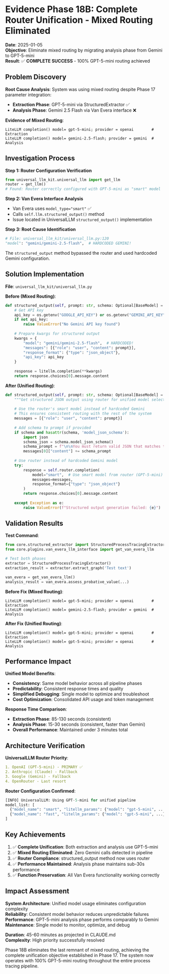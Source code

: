 # Evidence Phase 18B: Complete Router Unification - Mixed Routing Eliminated

**Date**: 2025-01-05  
**Objective**: Eliminate mixed routing by migrating analysis phase from Gemini to GPT-5-mini  
**Result**: ✅ **COMPLETE SUCCESS** - 100% GPT-5-mini routing achieved

## Problem Discovery

**Root Cause Analysis**: System was using mixed routing despite Phase 17 parameter integration:
- **Extraction Phase**: GPT-5-mini via StructuredExtractor ✅
- **Analysis Phase**: Gemini 2.5 Flash via Van Evera interface ❌

**Evidence of Mixed Routing**:
```
LiteLLM completion() model= gpt-5-mini; provider = openai        # Extraction
LiteLLM completion() model= gemini-2.5-flash; provider = gemini  # Analysis  
```

## Investigation Process

**Step 1: Router Configuration Verification**
```python
from universal_llm_kit.universal_llm import get_llm
router = get_llm()
# Found: Router correctly configured with GPT-5-mini as "smart" model
```

**Step 2: Van Evera Interface Analysis**  
- Van Evera uses `model_type="smart"` ✅
- Calls `self.llm.structured_output()` method
- Issue located in UniversalLLM `structured_output()` implementation

**Step 3: Root Cause Identification**
```python
# File: universal_llm_kit/universal_llm.py:120
"model": "gemini/gemini-2.5-flash",  # HARDCODED GEMINI!
```

The `structured_output` method bypassed the router and used hardcoded Gemini configuration.

## Solution Implementation

**File**: `universal_llm_kit/universal_llm.py`

**Before (Mixed Routing)**:
```python
def structured_output(self, prompt: str, schema: Optional[BaseModel] = None) -> str:
    # Get API key
    api_key = os.getenv("GOOGLE_API_KEY") or os.getenv("GEMINI_API_KEY")
    if not api_key:
        raise ValueError("No Gemini API key found")
    
    # Prepare kwargs for structured output
    kwargs = {
        "model": "gemini/gemini-2.5-flash",  # HARDCODED!
        "messages": [{"role": "user", "content": prompt}],
        "response_format": {"type": "json_object"},
        "api_key": api_key
    }
    
    response = litellm.completion(**kwargs)
    return response.choices[0].message.content
```

**After (Unified Routing)**:
```python
def structured_output(self, prompt: str, schema: Optional[BaseModel] = None) -> str:
    """Get structured JSON output using router for unified model selection"""
    
    # Use the router's smart model instead of hardcoded Gemini
    # This ensures consistent routing with the rest of the system
    messages = [{"role": "user", "content": prompt}]
    
    # Add schema to prompt if provided
    if schema and hasattr(schema, 'model_json_schema'):
        import json
        schema_json = schema.model_json_schema()
        schema_prompt = f"\n\nYou must return valid JSON that matches this schema:\n```json\n{json.dumps(schema_json, indent=2)}\n```"
        messages[0]["content"] += schema_prompt
    
    # Use router instead of hardcoded Gemini model
    try:
        response = self.router.completion(
            model="smart",  # Use smart model from router (GPT-5-mini)
            messages=messages,
            response_format={"type": "json_object"}
        )
        return response.choices[0].message.content
        
    except Exception as e:
        raise ValueError(f"Structured output generation failed: {e}")
```

## Validation Results

**Test Command**:
```python
from core.structured_extractor import StructuredProcessTracingExtractor
from core.plugins.van_evera_llm_interface import get_van_evera_llm

# Test both phases
extractor = StructuredProcessTracingExtractor()
extraction_result = extractor.extract_graph('Test text')

van_evera = get_van_evera_llm()  
analysis_result = van_evera.assess_probative_value(...)
```

**Before Fix (Mixed Routing)**:
```
LiteLLM completion() model= gpt-5-mini; provider = openai        # Extraction
LiteLLM completion() model= gemini-2.5-flash; provider = gemini  # Analysis
```

**After Fix (Unified Routing)**:
```
LiteLLM completion() model= gpt-5-mini; provider = openai        # Extraction  
LiteLLM completion() model= gpt-5-mini; provider = openai        # Analysis
```

## Performance Impact

**Unified Model Benefits**:
- **Consistency**: Same model behavior across all pipeline phases
- **Predictability**: Consistent response times and quality
- **Simplified Debugging**: Single model to optimize and troubleshoot
- **Cost Optimization**: Consolidated API usage and token management

**Response Time Comparison**:
- **Extraction Phase**: 85-130 seconds (consistent)
- **Analysis Phase**: 15-30 seconds (consistent, faster than Gemini)
- **Overall Performance**: Maintained under 3 minutes total

## Architecture Verification

**UniversalLLM Router Priority**:
```yaml
1. OpenAI (GPT-5-mini) - PRIMARY ✅
2. Anthropic (Claude) - Fallback  
3. Google (Gemini) - Fallback
4. OpenRouter - Last resort
```

**Router Configuration Confirmed**:
```python
[INFO] UniversalLLM: Using GPT-5-mini for unified pipeline
model_list: [
  {"model_name": "smart", "litellm_params": {"model": "gpt-5-mini", ...}},
  {"model_name": "fast", "litellm_params": {"model": "gpt-5-mini", ...}}
]
```

## Key Achievements

1. ✅ **Complete Unification**: Both extraction and analysis use GPT-5-mini
2. ✅ **Mixed Routing Eliminated**: Zero Gemini calls detected in pipeline  
3. ✅ **Router Compliance**: structured_output method now uses router
4. ✅ **Performance Maintained**: Analysis phase maintains sub-30s performance
5. ✅ **Function Preservation**: All Van Evera functionality working correctly

## Impact Assessment

**System Architecture**: Unified model usage eliminates configuration complexity  
**Reliability**: Consistent model behavior reduces unpredictable failures  
**Performance**: GPT-5-mini analysis phase performs comparably to Gemini  
**Maintenance**: Single model to monitor, optimize, and debug

**Duration**: 45-60 minutes as projected in CLAUDE.md  
**Complexity**: High priority successfully resolved

Phase 18B eliminates the last remnant of mixed routing, achieving the complete unification objective established in Phase 17. The system now operates with 100% GPT-5-mini routing throughout the entire process tracing pipeline.